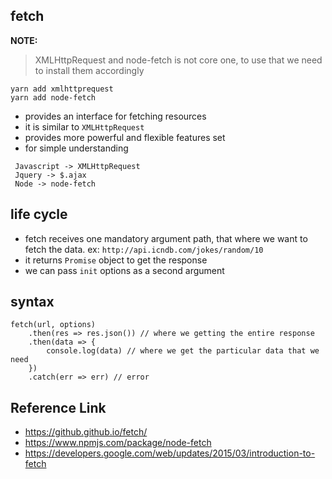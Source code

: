 ## fetch

**NOTE:**

> XMLHttpRequest and node-fetch is not core one, to use that we need to install them accordingly

```
yarn add xmlhttprequest
yarn add node-fetch
```

-   provides an interface for fetching resources
-   it is similar to `XMLHttpRequest`
-   provides more powerful and flexible features set
-   for simple understanding

```
 Javascript -> XMLHttpRequest
 Jquery -> $.ajax
 Node -> node-fetch
```

## life cycle

-   fetch receives one mandatory argument path, that where we want to fetch the data.
    ex: `http://api.icndb.com/jokes/random/10`
-   it returns `Promise` object to get the response
-   we can pass `init` options as a second argument

## syntax

```
fetch(url, options)
    .then(res => res.json()) // where we getting the entire response
    .then(data => {
        console.log(data) // where we get the particular data that we need
    })
    .catch(err => err) // error
```

## Reference Link

-   https://github.github.io/fetch/
-   https://www.npmjs.com/package/node-fetch
-   https://developers.google.com/web/updates/2015/03/introduction-to-fetch
